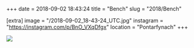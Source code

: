 +++
date = 2018-09-02 18:43:24
title = "Bench"
slug = "2018/Bench"

[extra]
image = "/2018-09-02_18-43-24_UTC.jpg"
instagram = "https://instagram.com/p/BnO_VXqDfgx"
location = "Pontarfynach"
+++

<img src="/2018-09-02_18-43-24_UTC.jpg" />
